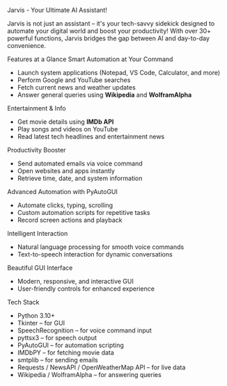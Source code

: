 Jarvis - Your Ultimate AI Assistant!

Jarvis is not just an assistant – it's your tech-savvy sidekick designed to automate your digital world and boost your productivity! With over 30+ powerful functions, Jarvis bridges the gap between AI and day-to-day convenience.

Features at a Glance
Smart Automation at Your Command
- Launch system applications (Notepad, VS Code, Calculator, and more)
- Perform Google and YouTube searches
- Fetch current news and weather updates
- Answer general queries using **Wikipedia** and **WolframAlpha**

Entertainment & Info
- Get movie details using **IMDb API**
- Play songs and videos on YouTube
- Read latest tech headlines and entertainment news

Productivity Booster
- Send automated emails via voice command
- Open websites and apps instantly
- Retrieve time, date, and system information

Advanced Automation with PyAutoGUI
- Automate clicks, typing, scrolling
- Custom automation scripts for repetitive tasks
- Record screen actions and playback

Intelligent Interaction
- Natural language processing for smooth voice commands
- Text-to-speech interaction for dynamic conversations

Beautiful GUI Interface
- Modern, responsive, and interactive GUI
- User-friendly controls for enhanced experience

Tech Stack

- Python 3.10+
- Tkinter – for GUI
- SpeechRecognition – for voice command input
- pyttsx3 – for speech output
- PyAutoGUI – for automation scripting
- IMDbPY – for fetching movie data
- smtplib – for sending emails
- Requests / NewsAPI / OpenWeatherMap API – for live data
- Wikipedia / WolframAlpha – for answering queries
